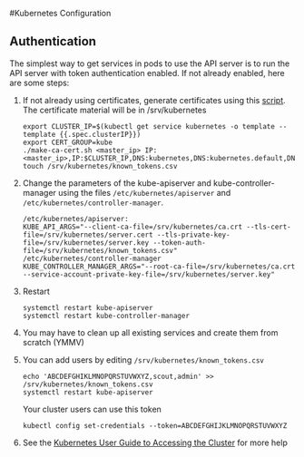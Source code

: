 #Kubernetes Configuration

## Authentication
The simplest way to get services in pods to use the API server is to run the API server with token authentication enabled. If not already enabled, here are some steps:

1. If not already using certificates, generate certificates using this [script](https://github.com/kubernetes/kubernetes/blob/master/cluster/saltbase/salt/generate-cert/make-ca-cert.sh).  The certificate material will be in /srv/kubernetes

    ```
    export CLUSTER_IP=$(kubectl get service kubernetes -o template --template {{.spec.clusterIP}})
    export CERT_GROUP=kube
    ./make-ca-cert.sh <master_ip> IP:<master_ip>,IP:$CLUSTER_IP,DNS:kubernetes,DNS:kubernetes.default,DNS:kubernetes.default.svc,DNS:kubernetes.default.svc.cluster.local
    touch /srv/kubernetes/known_tokens.csv
    ```
    
2. Change the parameters of the kube-apiserver and kube-controller-manager using the files `/etc/kubernetes/apiserver` and `/etc/kubernetes/controller-manager`. 

    ````
    /etc/kubernetes/apiserver:
    KUBE_API_ARGS="--client-ca-file=/srv/kubernetes/ca.crt --tls-cert-file=/srv/kubernetes/server.cert --tls-private-key-file=/srv/kubernetes/server.key --token-auth-file=/srv/kubernetes/known_tokens.csv"
    /etc/kubernetes/controller-manager
    KUBE_CONTROLLER_MANAGER_ARGS="--root-ca-file=/srv/kubernetes/ca.crt --service-account-private-key-file=/srv/kubernetes/server.key"
    ````
3. Restart

   ````
   systemctl restart kube-apiserver
   systemctl restart kube-controller-manager
   ````
4. You may have to clean up all existing services and create them from scratch (YMMV)
5. You can add users by editing `/srv/kubernetes/known_tokens.csv`

    ````
    echo 'ABCDEFGHIKLMNOPQRSTUVWXYZ,scout,admin' >> /srv/kubernetes/known_tokens.csv
    systemctl restart kube-apiserver
    ````
    Your cluster users can use this token
    
    ````
    kubectl config set-credentials --token=ABCDEFGHIJKLMNOPQRSTUVWXYZ
    ````
6. See the [Kubernetes User Guide to Accessing the Cluster](https://github.com/kubernetes/kubernetes/blob/master/docs/user-guide/accessing-the-cluster.md) for more help


